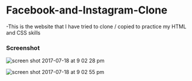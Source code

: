 # Facebook-and-Instagram-Clone

-This is the website that I have tried to clone / copied to practice my HTML and CSS skills 

### Screenshot

![screen shot 2017-07-18 at 9 02 28 pm](https://user-images.githubusercontent.com/26729817/28318227-9a1ea320-6bfc-11e7-8e5b-6932f716657a.png)



![screen shot 2017-07-18 at 9 02 55 pm](https://user-images.githubusercontent.com/26729817/28318235-a25b6492-6bfc-11e7-9dc2-4971f71a8ae7.png)



